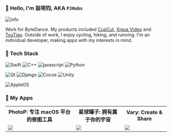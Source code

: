 ### 👋 Hello, I'm 翁培钧, AKA `PJHubs`

![info](https://github-readme-stats.vercel.app/api?username=windstormeye&show_icons=true&count_private=true&hide=prs&theme=tokyonight)

Work for ByteDance. My products included [CupCut](https://www.capcut.cn), [Xigua Video](https://www.ixigua.com) and [TouTiao](https://www.toutiao.com).
Outside of work, I enjoy cycling, hiking, and running. I'm an individual developer, making apps with my interests in mind.

### 🔧 Tech Stack

![Swift](https://img.shields.io/badge/-Swift-333333?style=flat&logo=Swift)
![C++](https://img.shields.io/badge/-C/C++-333333?style=flat&logo=C)
![javascript](https://img.shields.io/badge/-JavaScript-333333?style=flat&logo=javascript)
![Python](https://img.shields.io/badge/-Python-333333?style=flat&logo=Python)

![Qt](https://img.shields.io/badge/-Qt-333333?style=flat&logo=Qt)
![Django](https://img.shields.io/badge/-Django-333333?style=flat&logo=Django)
![Cocos](https://img.shields.io/badge/-Cocos-333333?style=flat&logo=Cocos)
![Unity](https://img.shields.io/badge/-Unity-333333?style=flat&logo=Unity)

![AppleOS](https://img.shields.io/badge/-AppleOS-333333?style=flat&logo=Apple)


### 📱 My Apps

<table style="width:100%; table-layout:fixed">
  <tr>
    <th>PhotoP: 专注 macOS 平台的修图工具</th>
    <th>星球罐子: 拥有属于你的宇宙</th>
    <th>Vary: Create & Share</th>
  </tr>
  <tr>
    <td>
		<a href="https://apps.apple.com/us/app/photop/id1639575048">
			<img src="http://pjhubs.com/images/app/photop/1.0/0.jpg" />
		</a>
	</td>
    <td>
		<a href="https://apps.apple.com/us/app/星球罐子/id1502901744">
			<img src="http://pjhubs.com/images/qiniu_img/截屏2020-03-18下午3.57.43.png" />
		</a>
	</td>
    <td>
		<a href="[https://github.com/chroma-works/NeoDoa](https://apps.apple.com/us/app/vary/id1190496148)">
			<img src="https://blogfile.dandyweng.com/2017/02/wall-of-cards-1920x1080-copyright.jpg" />
		</a>
	</td>
  </tr>
</table>

